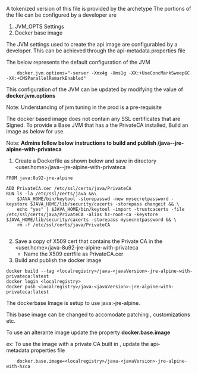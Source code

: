 
A tokenized version of this file is provided by the archetype 
The portions of the file can be configured by a developer are 
1. JVM_OPTS Settings 
2. Docker base image 


The JVM settings used to create the api image are configurabled by a developer. 
This can be achieved through the api-metadata.properties file 


The below represents the default configuration of the JVM 
```
    docker.jvm.options="-server -Xmx4g -Xms1g -XX:+UseConcMarkSweepGC -XX:+CMSParallelRemarkEnabled"
```

This configuration of the JVM can be updated by modifying the value of __docker.jvm.options__

Note: Understanding of jvm tuning in the prod is a pre-requisite 



The docker based image does not contain any SSL certificates that are Signed. 
To provide a Base JVM that has a the PrivateCA installed, Build an image as below for use. 

Note: **Admins follow below instructions to build and publish <localregistry>/java-<javaVersion>-jre-alpine-with-privateca**

1. Create a Dockerfile as shown below and save in directory <user.home>/java-<javaVersion>-jre-alpine-with-privateca

```
FROM java:8u92-jre-alpine

ADD PrivateCA.cer /etc/ssl/certs/java/PrivateCA
RUN ls -la /etc/ssl/certs/java &&\
    $JAVA_HOME/bin/keytool -storepasswd -new mysecretpassword -keystore $JAVA_HOME/lib/security/cacerts -storepass changeit && \
    echo "yes" | $JAVA_HOME/bin/keytool -import -trustcacerts -file /etc/ssl/certs/java/PrivateCA -alias hz-root-ca -keystore $JAVA_HOME/lib/security/cacerts -storepass mysecretpassword && \
    rm -f /etc/ssl/certs/java/PrivateCA
    
```

2. Save a copy of X509 cert that contains the Private CA in the <user.home>/java-8u92-jre-alpine-with-privateca
    - Name the X509 certfile as PrivateCA.cer
3. Build and publish the docker image 

```
docker build --tag <localregistry>/java-<javaVersion>-jre-alpine-with-privateca:latest
docker login <localregistry>
docker push <localregistry>/java-<javaVersion>-jre-alpine-with-privateca:latest
```



The dockerbase Image is setup to use java:<javaVersion>-jre-alpine. 

This base image can be changed to accomodate patching , customizations etc. 

To use an alterante image update the property __docker.base.image__

ex: To use the image with a private CA built in , update the api-metadata.properties file 
```
    docker.base.image=<localregistry>/java-<javaVersion>-jre-alpine-with-hzca
```
